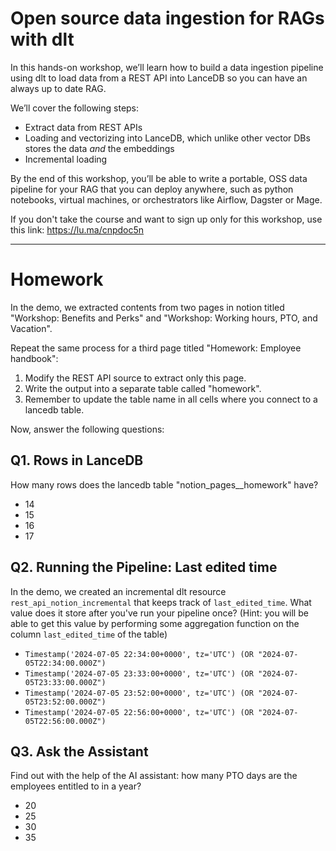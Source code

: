 # Open source data ingestion for RAGs with dlt

In this hands-on workshop, we’ll learn how to build a data ingestion pipeline using dlt to load data from a REST API into LanceDB so you can have an always up to date RAG.

​We’ll cover the following steps:

* Extract data from REST APIs
* Loading and vectorizing into LanceDB, which unlike other vector DBs stores the data _and_ the embeddings
* Incremental loading

​By the end of this workshop, you’ll be able to write a portable, OSS data pipeline for your RAG that you can deploy anywhere, such as python notebooks, virtual machines, or orchestrators like Airflow, Dagster or Mage.

If you don't take the course and want to sign up only for this workshop, use this link: https://lu.ma/cnpdoc5n

--- 

# Homework

In the demo, we extracted contents from two pages in notion titled "Workshop: Benefits and Perks" and "Workshop: Working hours, PTO, and Vacation". 

Repeat the same process for a third page titled "Homework: Employee handbook":

1. Modify the REST API source to extract only this page.
2. Write the output into a separate table called "homework".
3. Remember to update the table name in all cells where you connect to a lancedb table.

Now, answer the following questions:  

## Q1. Rows in LanceDB

How many rows does the lancedb table "notion_pages__homework" have?

* 14
* 15
* 16
* 17

## Q2. Running the Pipeline: Last edited time

In the demo, we created an incremental dlt resource `rest_api_notion_incremental` that keeps track of `last_edited_time`. What value does it store after you've run your pipeline once? (Hint: you will be able to get this value by performing some aggregation function on the column `last_edited_time` of the table)

* `Timestamp('2024-07-05 22:34:00+0000', tz='UTC') (OR "2024-07-05T22:34:00.000Z")`
* `Timestamp('2024-07-05 23:33:00+0000', tz='UTC') (OR "2024-07-05T23:33:00.000Z")`
* `Timestamp('2024-07-05 23:52:00+0000', tz='UTC') (OR "2024-07-05T23:52:00.000Z")`
* `Timestamp('2024-07-05 22:56:00+0000', tz='UTC') (OR "2024-07-05T22:56:00.000Z")`


## Q3. Ask the Assistant 

Find out with the help of the AI assistant: how many PTO days are the employees entitled to in a year?  

* 20
* 25
* 30
* 35
